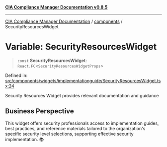 [**CIA Compliance Manager Documentation v0.8.5**](../../README.md)

***

[CIA Compliance Manager Documentation](../../modules.md) / [components](../README.md) / SecurityResourcesWidget

# Variable: SecurityResourcesWidget

> `const` **SecurityResourcesWidget**: `React.FC`\<`SecurityResourcesWidgetProps`\>

Defined in: [src/components/widgets/implementationguide/SecurityResourcesWidget.tsx:24](https://github.com/Hack23/cia-compliance-manager/blob/3ae0301247f765ba03c8c0fe645db4718bb8af76/src/components/widgets/implementationguide/SecurityResourcesWidget.tsx#L24)

Security Resources Widget provides relevant documentation and guidance

## Business Perspective

This widget offers security professionals access to implementation guides,
best practices, and reference materials tailored to the organization's
specific security level selections, supporting effective security implementation. 📚
